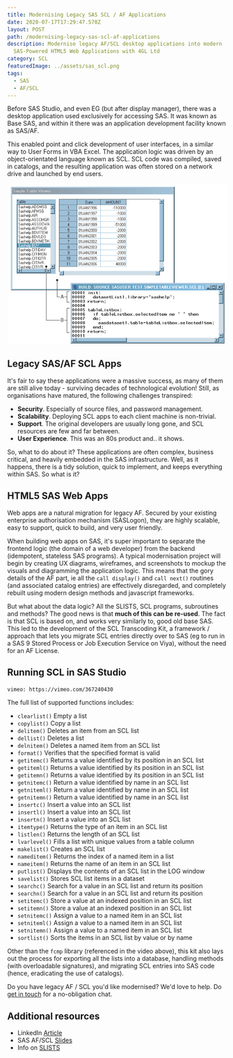 ```yaml
---
title: Modernising Legacy SAS SCL / AF Applications
date: 2020-07-17T17:29:47.570Z
layout: POST
path: /modernising-legacy-sas-scl-af-applications
description: Modernise legacy AF/SCL desktop applications into modern
  SAS-Powered HTML5 Web Applications with 4GL Ltd
category: SCL
featuredImage: ../assets/sas_scl.png
tags:
  - SAS
  - AF/SCL
---
```


Before SAS Studio, and even EG (but after display manager), there was a desktop application used exclusively for accessing SAS. It was known as Base SAS, and within it there was an application development facility known as SAS/AF.

This enabled point and click development of user interfaces, in a similar way to User Forms in VBA Excel. The application logic was driven by an object-orientated language known as SCL. SCL code was compiled, saved in catalogs, and the resulting application was often stored on a network drive and launched by end users.

![SAS AF SCL](../assets/sas_scl.png)

## Legacy SAS/AF SCL Apps

It's fair to say these applications were a massive success, as many of them are still alive today - surviving decades of technological evolution! Still, as organisations have matured, the following challenges transpired:

- **Security**. Especially of source files, and password management.
- **Scalability**. Deploying SCL apps to each client machine is non-trivial.
- **Support**. The original developers are usually long gone, and SCL resources are few and far between.
- **User Experience**. This was an 80s product and.. it shows.

So, what to do about it? These applications are often complex, business critical, and heavily embedded in the SAS infrastructure. Well, as it happens, there is a tidy solution, quick to implement, and keeps everything within SAS. So what is it?

## HTML5 SAS Web Apps

Web apps are a natural migration for legacy AF. Secured by your existing enterprise authorisation mechanism (SASLogon), they are highly scalable, easy to support, quick to build, and very user friendly.

When building web apps on SAS, it's super important to separate the frontend logic (the domain of a web developer) from the backend (idempotent, stateless SAS programs). A typical modernisation project will begin by creating UX diagrams, wireframes, and screenshots to mockup the visuals and diagramming the application logic. This means that the gory details of the AF part, ie all the `call display()` and `call next()` routines (and associated catalog entries) are effectively disregarded, and completely rebuilt using modern design methods and javascript frameworks.

But what about the data logic? All the SLISTS, SCL programs, subroutines and methods? The good news is that **much of this can be re-used**. The fact is that SCL is based on, and works very similarly to, good old base SAS. This led to the development of the SCL Transcoding Kit, a framework / approach that lets you migrate SCL entries directly over to SAS (eg to run in a SAS 9 Stored Process or Job Execution Service on Viya), without the need for an AF License.

## Running SCL in SAS Studio

`vimeo: https://vimeo.com/367240430`

The full list of supported functions includes:

- `clearlist()` Empty a list
- `copylist()` Copy a list
- `delitem()` Deletes an item from an SCL list
- `dellist()` Deletes a list
- `delnitem()` Deletes a named item from an SCL list
- `format()` Verifies that the specified format is valid
- `getitemc()` Returns a value identified by its position in an SCL list
- `getiteml()` Returns a value identified by its position in an SCL list
- `getitemn()` Returns a value identified by its position in an SCL list
- `getnitemc()` Return a value identified by name in an SCL list
- `getniteml()` Return a value identified by name in an SCL list
- `getnitemn()` Return a value identified by name in an SCL list
- `insertc()` Insert a value into an SCL list
- `insertl()` Insert a value into an SCL list
- `insertn()` Insert a value into an SCL list
- `itemtype()` Returns the type of an item in an SCL list
- `listlen()` Returns the length of an SCL list
- `lvarlevel()` Fills a list with unique values from a table column
- `makelist()` Creates an SCL list
- `nameditem()` Returns the index of a named item in a list
- `nameitem()` Returns the name of an item in an SCL list
- `putlist()` Displays the contents of an SCL list in the LOG window
- `savelist()` Stores SCL list items in a dataset
- `searchc()` Search for a value in an SCL list and return its position
- `searchn()` Search for a value in an SCL list and return its position
- `setitemc()` Store a value at an indexed position in an SCL list
- `setitemn()` Store a value at an indexed position in an SCL list
- `setnitemc()` Assign a value to a named item in an SCL list
- `setniteml()` Assign a value to a named item in an SCL list
- `setnitemn()` Assign a value to a named item in an SCL list
- `sortlist()` Sorts the items in an SCL list by value or by name

Other than the `fcmp` library (referenced in the video above), this kit also lays out the process for exporting all the lists into a database, handling methods (with overloadable signatures), and migrating SCL entries into SAS code (hence, eradicating the use of catalogs).

Do you have legacy AF / SCL you'd like modernised? We'd love to help. Do [get in touch](https://sasapps.io/contact-us) for a no-obligation chat.

## Additional resources

- LinkedIn [Article](https://www.linkedin.com/pulse/easy-af-scl-modernisation-html5-sas-allan-bowe)
- SAS AF/SCL [Slides](https://slides.sasjs.io/af-scl/)
- Info on [SLISTS](https://www.rawsas.com/slists-scl-lists-an-overview)

